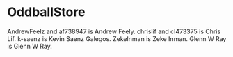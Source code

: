 # OddballStore

AndrewFeelz and af738947 is Andrew Feely.
chrislif and cl473375 is Chris Lif.
k-saenz is Kevin Saenz Galegos.
ZekeInman is Zeke Inman.
Glenn W Ray is Glenn W Ray.
